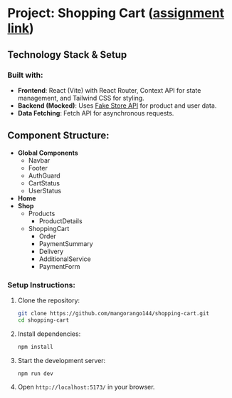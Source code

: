 # Project: Shopping Cart ([assignment link](https://www.theodinproject.com/lessons/node-path-react-new-shopping-cart))

## Technology Stack & Setup

### Built with:
- **Frontend**: React (Vite) with React Router, Context API for state management, and Tailwind CSS for styling.  
- **Backend (Mocked)**: Uses [Fake Store API](https://fakestoreapi.com/) for product and user data.  
- **Data Fetching**: Fetch API for asynchronous requests.  

## Component Structure:

- **Global Components**  
  - Navbar  
  - Footer  
  - AuthGuard  
  - CartStatus  
  - UserStatus  
- **Home**  
- **Shop**  
  - Products  
    - ProductDetails  
  - ShoppingCart  
    - Order  
    - PaymentSummary  
    - Delivery  
    - AdditionalService  
    - PaymentForm 

### Setup Instructions:
1. Clone the repository:  
   ```sh
   git clone https://github.com/mangorango144/shopping-cart.git
   cd shopping-cart
   ```
2. Install dependencies:  
   ```sh
   npm install
   ```
3. Start the development server:  
   ```sh
   npm run dev
   ```
4. Open `http://localhost:5173/` in your browser.
